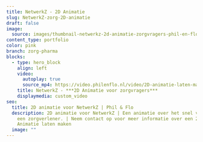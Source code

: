 ```yaml
---
title: NetwerkZ - 2D Animatie
slug: NetwerkZ-zorg-2D-animatie
draft: false
image:
  source: images/thumbnail-netwerkz-2d-animatie-zorgvragers-phil-en-flo-1-1.png
content_type: portfolio
color: pink
branch: zorg-pharma
blocks:
  - type: hero_block
    align: left
    video:
      autoplay: true
      source_mp4: https://video.philenflo.nl/video/2D-animatie-laten-maken-voor-de-zorg.mp4
    title: NetwerkZ - ***2D Animatie voor zorgvragers***
    displaymedia: custom_video
seo:
  title: 2D animatie voor NetwerkZ | Phil & Flo
  description: 2D animatie voor NetwerkZ | Een animatie over het snel vinden van
    een zorgverlener. | Neem contact op voor meer informatie over een 2D
    Animatie laten maken
  image: ""
---
```

